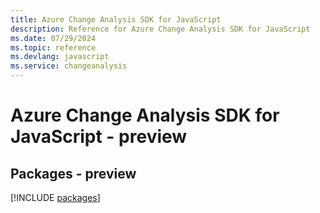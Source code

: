 ```yaml
---
title: Azure Change Analysis SDK for JavaScript
description: Reference for Azure Change Analysis SDK for JavaScript
ms.date: 07/29/2024
ms.topic: reference
ms.devlang: javascript
ms.service: changeanalysis
---
```

# Azure Change Analysis SDK for JavaScript - preview
## Packages - preview
[!INCLUDE [packages](change-analysis-index.md)]